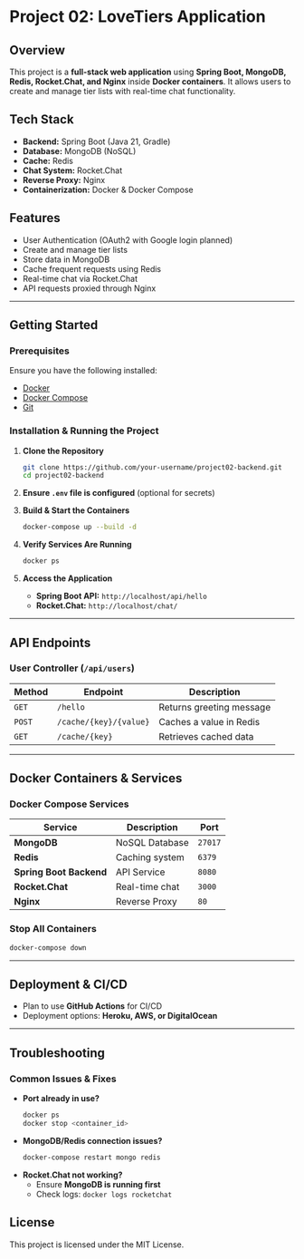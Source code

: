 # Project 02: LoveTiers Application

## Overview
This project is a **full-stack web application** using **Spring Boot, MongoDB, Redis, Rocket.Chat, and Nginx** inside **Docker containers**. It allows users to create and manage tier lists with real-time chat functionality.

## Tech Stack
- **Backend:** Spring Boot (Java 21, Gradle)
- **Database:** MongoDB (NoSQL)
- **Cache:** Redis
- **Chat System:** Rocket.Chat
- **Reverse Proxy:** Nginx
- **Containerization:** Docker & Docker Compose

## Features
- User Authentication (OAuth2 with Google login planned)
- Create and manage tier lists
- Store data in MongoDB
- Cache frequent requests using Redis
- Real-time chat via Rocket.Chat
- API requests proxied through Nginx

---

## Getting Started
### Prerequisites
Ensure you have the following installed:
- [Docker](https://www.docker.com/get-started)
- [Docker Compose](https://docs.docker.com/compose/install/)
- [Git](https://git-scm.com/)

### Installation & Running the Project
1. **Clone the Repository**
   ```sh
   git clone https://github.com/your-username/project02-backend.git
   cd project02-backend
   ```

2. **Ensure `.env` file is configured** (optional for secrets)

3. **Build & Start the Containers**
   ```sh
   docker-compose up --build -d
   ```

4. **Verify Services Are Running**
   ```sh
   docker ps
   ```

5. **Access the Application**
   - **Spring Boot API:** `http://localhost/api/hello`
   - **Rocket.Chat:** `http://localhost/chat/`

---

## API Endpoints
### **User Controller** (`/api/users`)
| Method | Endpoint | Description |
|--------|---------|-------------|
| `GET`  | `/hello` | Returns greeting message |
| `POST` | `/cache/{key}/{value}` | Caches a value in Redis |
| `GET`  | `/cache/{key}` | Retrieves cached data |

---

## Docker Containers & Services
### **Docker Compose Services**
| Service | Description | Port |
|---------|------------|------|
| **MongoDB** | NoSQL Database | `27017` |
| **Redis** | Caching system | `6379` |
| **Spring Boot Backend** | API Service | `8080` |
| **Rocket.Chat** | Real-time chat | `3000` |
| **Nginx** | Reverse Proxy | `80` |

### **Stop All Containers**
```sh
docker-compose down
```

---

## Deployment & CI/CD
- Plan to use **GitHub Actions** for CI/CD
- Deployment options: **Heroku, AWS, or DigitalOcean**

---

## Troubleshooting
### **Common Issues & Fixes**
- **Port already in use?**
  ```sh
  docker ps
  docker stop <container_id>
  ```
- **MongoDB/Redis connection issues?**
  ```sh
  docker-compose restart mongo redis
  ```
- **Rocket.Chat not working?**
  - Ensure **MongoDB is running first**
  - Check logs: `docker logs rocketchat`

## License
This project is licensed under the MIT License.

